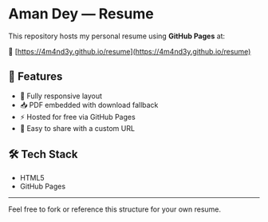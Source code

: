 # Aman Dey — Resume

This repository hosts my personal resume using **GitHub Pages** at:

🔗 [https://4m4nd3y.github.io/resume](https://4m4nd3y.github.io/resume)

## 📄 Features

-   📱 Fully responsive layout
-   📥 PDF embedded with download fallback
-   ⚡ Hosted for free via GitHub Pages
-   🔗 Easy to share with a custom URL

## 🛠 Tech Stack

-   HTML5
-   GitHub Pages

---

Feel free to fork or reference this structure for your own resume.
